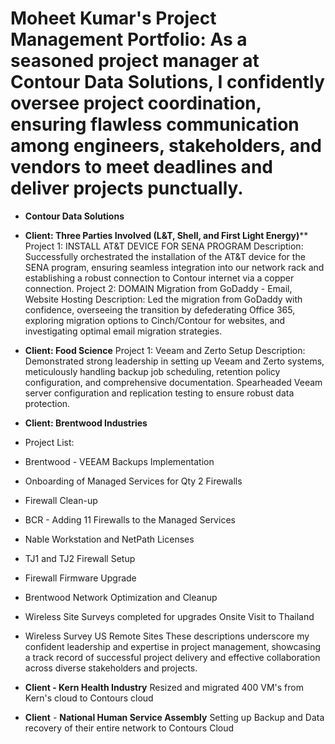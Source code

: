 # Moheet Kumar's Project Management Portfolio: As a seasoned project manager at Contour Data Solutions, I confidently oversee project coordination, ensuring flawless communication among engineers, stakeholders, and vendors to meet deadlines and deliver projects punctually.
- **Contour Data Solutions** 
- **Client: Three Parties Involved (L&T, Shell, and First Light Energy)****
Project 1: INSTALL AT&T DEVICE FOR SENA PROGRAM
Description: Successfully orchestrated the installation of the AT&T device for the SENA program, ensuring seamless integration into our network rack and establishing a robust connection to Contour internet via a copper connection.
Project 2: DOMAIN Migration from GoDaddy - Email, Website Hosting
Description: Led the migration from GoDaddy with confidence, overseeing the transition by defederating Office 365, exploring migration options to Cinch/Contour for websites, and investigating optimal email migration strategies.

- **Client: Food Science**
Project 1: Veeam and Zerto Setup
Description: Demonstrated strong leadership in setting up Veeam and Zerto systems, meticulously handling backup job scheduling, retention policy configuration, and comprehensive documentation. Spearheaded Veeam server configuration and replication testing to ensure robust data protection.

- **Client: Brentwood Industries**
- Project List:
- Brentwood - VEEAM Backups Implementation
- Onboarding of Managed Services for Qty 2 Firewalls
- Firewall Clean-up
- BCR - Adding 11 Firewalls to the Managed Services
- Nable Workstation and NetPath Licenses
- TJ1 and TJ2 Firewall Setup
- Firewall Firmware Upgrade
- Brentwood Network Optimization and Cleanup
- Wireless Site Surveys completed for upgrades Onsite Visit to Thailand
- Wireless Survey US Remote Sites
These descriptions underscore my confident leadership and expertise in project management, showcasing a track record of successful project delivery and effective collaboration across diverse stakeholders and projects.

- **Client - Kern Health Industry**
Resized and migrated 400 VM's from Kern's cloud to Contours cloud

- **Client** - **National Human Service Assembly**
Setting up Backup and Data recovery of their entire network to Contours Cloud
